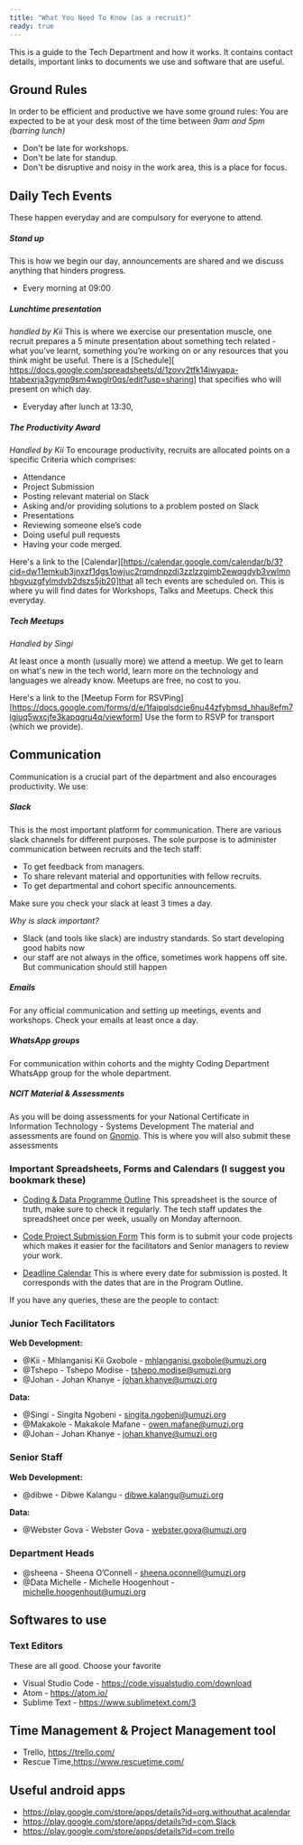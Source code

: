 ```yaml
---
title: "What You Need To Know (as a recruit)"
ready: true
---
```


This is a guide to the Tech Department and how it works. It contains contact details, important links to documents we use and software that are useful.

## Ground Rules

In order to be efficient and productive we have some ground rules:
You are expected to be at your desk most of the time between _9am and 5pm (barring lunch)_

- Don't be late for workshops.
- Don't be late for standup.
- Don't be disruptive and noisy in the work area, this is a place for focus.

## Daily Tech Events

These happen everyday and are compulsory for everyone to attend.

##### Stand up

This is how we begin our day, announcements are shared and we discuss anything that hinders progress.

- Every morning at 09:00

##### Lunchtime presentation

_handled by Kii_
This is where we exercise our presentation muscle, one recruit prepares a 5 minute presentation about something tech related - what you’ve learnt, something you’re working on or any resources that you think might be useful. There is a [Schedule][ https://docs.google.com/spreadsheets/d/1zovv2tfk14iwyapa-htabexrja3gymp9sm4wpglr0qs/edit?usp=sharing] that specifies who will present on which day.

- Everyday after lunch at 13:30,

##### The Productivity Award

_Handled by Kii_
To encourage productivity, recruits are allocated points on a specific Criteria which comprises:

- Attendance
- Project Submission
- Posting relevant material on Slack
- Asking and/or providing solutions to a problem posted on Slack
- Presentations
- Reviewing someone else’s code
- Doing useful pull requests
- Having your code merged.

Here's a link to the [Calendar][https://calendar.google.com/calendar/b/3?cid=dw11emkub3jnxzf1dgs1owjuc2rqmdnpzdi3zzlzzgjmb2ewqgdyb3vwlmnhbgvuzgfylmdvb2dszs5jb20]that all tech events are scheduled on. This is where yu will find dates for Workshops, Talks and Meetups. Check this everyday.

##### Tech Meetups

_Handled by Singi_

At least once a month (usually more) we attend a meetup. We get to learn on what's new in the tech world, learn more on the technology and languages we already know. Meetups are free, no cost to you.

Here's a link to the [Meetup Form for RSVPing][https://docs.google.com/forms/d/e/1faipqlsdcie6nu44zfybmsd_hhau8efm7lgiuq5wxcjfe3kapqgru4q/viewform]
Use the form to RSVP for transport (which we provide).

## Communication

Communication is a crucial part of the department and also encourages productivity.
We use:

##### Slack

This is the most important platform for communication. There are various slack channels for different purposes. The sole purpose is to administer communication between recruits and the tech staff:

- To get feedback from managers.
- To share relevant material and opportunities with fellow recruits.
- To get departmental and cohort specific announcements.

Make sure you check your slack at least 3 times a day.

_Why is slack important?_

- Slack (and tools like slack) are industry standards. So start developing good habits now
- our staff are not always in the office, sometimes work happens off site. But communication should still happen

##### Emails

For any official communication and setting up meetings, events and workshops.
Check your emails at least once a day.

##### WhatsApp groups

For communication within cohorts and the mighty Coding Department WhatsApp group for the whole department.

##### NCIT Material & Assessments

As you will be doing assessments for your National Certificate in Information Technology - Systems Development
The material and assessments are found on [Gnomio](http://umuzi.gnomio.com/). This is where you will also submit these assessments

### Important Spreadsheets, Forms and Calendars (I suggest you bookmark these)

- [Coding & Data Programme Outline](https://docs.google.com/spreadsheets/d/14ssirw8sit3-ivzpntiniciwd4mg1cdoxbv14ypsmpw/edit?usp=sharing)
  This spreadsheet is the source of truth, make sure to check it regularly. The tech staff updates the spreadsheet once per week, usually on Monday afternoon.

- [Code Project Submission Form](https://docs.google.com/forms/d/e/1faipqlsfzgqrys-duv3csotatrv77u1rylyb9l4upkecktde2nybpyq/viewform?usp=sf_link)
  This form is to submit your code projects which makes it easier for the facilitators and Senior managers to review your work.

- [Deadline Calendar](https://calendar.google.com/calendar/b/3?cid=dw11emkub3jnxzdtn3zwoxq1m2vubgk3ytvuodntowdpownvqgdyb3vwlmnhbgvuzgfylmdvb2dszs5jb20)
  This is where every date for submission is posted. It corresponds with the dates that are in the Program Outline.

If you have any queries, these are the people to contact:

### Junior Tech Facilitators

**Web Development:**

- @Kii - Mhlanganisi Kii Gxobole - mhlanganisi.gxobole@umuzi.org
- @Tshepo - Tshepo Modise - tshepo.modise@umuzi.org
- @Johan - Johan Khanye - johan.khanye@umuzi.org

**Data:**

- @Singi - Singita Ngobeni - singita.ngobeni@umuzi.org
- @Makakole - Makakole Mafane - owen.mafane@umuzi.org
- @Johan - Johan Khanye - johan.khanye@umuzi.org

### Senior Staff

**Web Development:**

- @dibwe - Dibwe Kalangu - dibwe.kalangu@umuzi.org

**Data:**

- @Webster Gova - Webster Gova - webster.gova@umuzi.org

### Department Heads

- @sheena - Sheena O’Connell - sheena.oconnell@umuzi.org
- @Data Michelle - Michelle Hoogenhout - michelle.hoogenhout@umuzi.org

## Softwares to use

### Text Editors

These are all good. Choose your favorite

- Visual Studio Code - https://code.visualstudio.com/download
- Atom - https://atom.io/
- Sublime Text - https://www.sublimetext.com/3

## Time Management & Project Management tool

- Trello, https://trello.com/
- Rescue Time,https://www.rescuetime.com/

## Useful android apps

- https://play.google.com/store/apps/details?id=org.withouthat.acalendar
- https://play.google.com/store/apps/details?id=com.Slack
- https://play.google.com/store/apps/details?id=com.trello

